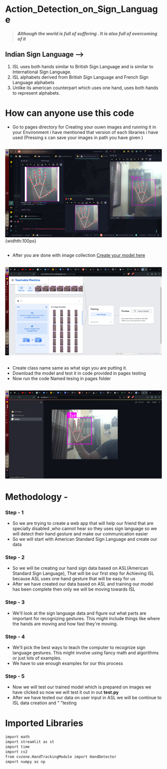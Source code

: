 # Action_Detection_on_Sign_Language

> ***Although the world is full of suffering . It is also full of overcoming of it***

## Indian Sign Language -->

1. ISL uses both hands similar to British Sign Language and is similar to International Sign Language.
2. ISL alphabets derived from British Sign Language and French Sign Language alphabets
3. Unlike its american counterpart which uses one hand, uses both hands to represent alphabets.

# How can anyone use this code
- Go to pages directory for Creating your ouwn images and running it in your Environment i have mentioned that version of each libraries i have used (Pressing s can save your images in path you have given )
##
![Images Creation](pages/Images/Screenshot_20240426_111410.png){widhth:100px}
##
- After you are  done with image collection [Create your model here ](https://teachablemachine.withgoogle.com/)
  ##
![Teaching your maodel](pages/Images/Screenshot_20240426_111611.png)
  ##
- Create class name same as what sign you are putting it.
- Download the model and test it in code provided in pages testing
- Now run the code Named tesing in pages folder
##
![Testing your model](pages/Images/Screenshot_20240426_111817.png)
##
# Methodology - 

### Step - 1
- So we are trying to create a web app that will help our friend that are specially disabled ,who cannot hear so they uses sign language so we will detect their hand gesture and make our communication easier
- So we will start with American Standard Sign Language and create our data

### Step - 2
- So we will be creating our hand sign data based on ASL(American Standard Sign Language), That will be our first step for Achieving ISL because ASL uses one hand gesture that will be easy for us
- After we have created our data based on ASL and training our model has been complete then only we will be moving towards ISL

### Step - 3
- We'll look at the sign language data and figure out what parts are important for recognizing gestures. This might include things like where the hands are moving and how fast they're moving.

### Step - 4
- We'll pick the best ways to teach the computer to recognize sign language gestures. This might involve using fancy math and algorithms or just lots of examples.
- We have to use enough examples for our this process

### Step - 5
- Now we will test our trained model which is prepared on images we have clicked so now we will 
                 test it out in out **test.py** 
- After we have tested our data on user input in ASL we will be continue to ISL data creation and "
                 "testing

# Imported Libraries
```
import math
import streamlit as st
import time
import cv2
from cvzone.HandTrackingModule import HandDetector
import numpy as np

```

